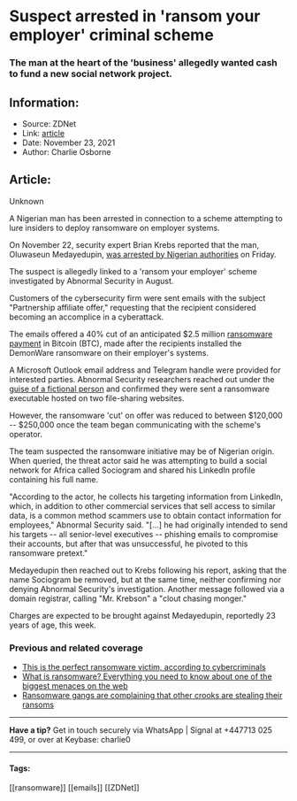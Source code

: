 # Suspect arrested in 'ransom your employer' criminal scheme
### The man at the heart of the 'business' allegedly wanted cash to fund a new social network project.

## Information:
+ Source: ZDNet
+ Link: [article](https://www.zdnet.com/article/suspect-arrested-in-ransom-your-employer-criminal-scheme/)
+ Date: November 23, 2021
+ Author: Charlie Osborne


## Article:
Unknown

A Nigerian man has been arrested in connection to a scheme attempting to lure insiders to deploy ransomware on employer systems.


On November 22, security expert Brian Krebs reported that the man, Oluwaseun Medayedupin, [was arrested by Nigerian authorities](https://krebsonsecurity.com/2021/11/arrest-in-ransom-your-employer-email-scheme/) on Friday. 

The suspect is allegedly linked to a 'ransom your employer' scheme investigated by Abnormal Security in August. 

Customers of the cybersecurity firm were sent emails with the subject "Partnership affiliate offer," requesting that the recipient considered becoming an accomplice in a cyberattack.  

The emails offered a 40% cut of an anticipated $2.5 million [ransomware payment](https://www.zdnet.com/article/ransomware-attackers-targeted-this-company-then-defenders-discovered-something-curious/) in Bitcoin (BTC), made after the recipients installed the DemonWare ransomware on their employer's systems.  

A Microsoft Outlook email address and Telegram handle were provided for interested parties. Abnormal Security researchers reached out under the [guise of a fictional person](https://abnormalsecurity.com/blog/nigerian-ransomware-soliciting-employees-demonware) and confirmed they were sent a ransomware executable hosted on two file-sharing websites. 

However, the ransomware 'cut' on offer was reduced to between $120,000 -- $250,000 once the team began communicating with the scheme's operator.   






The team suspected the ransomware initiative may be of Nigerian origin. When queried, the threat actor said he was attempting to build a social network for Africa called Sociogram and shared his LinkedIn profile containing his full name.   

"According to the actor, he collects his targeting information from LinkedIn, which, in addition to other commercial services that sell access to similar data, is a common method scammers use to obtain contact information for employees," Abnormal Security said. "[...] he had originally intended to send his targets -- all senior-level executives -- phishing emails to compromise their accounts, but after that was unsuccessful, he pivoted to this ransomware pretext." 

Medayedupin then reached out to Krebs following his report, asking that the name Sociogram be removed, but at the same time, neither confirming nor denying Abnormal Security's investigation. Another message followed via a domain registrar, calling "Mr. Krebson" a "clout chasing monger." 

Charges are expected to be brought against Medayedupin, reportedly 23 years of age, this week.  

###  Previous and related coverage

* [This is the perfect ransomware victim, according to cybercriminals](https://www.zdnet.com/article/this-is-the-perfect-ransomware-victim-according-to-cybercriminals/)
* [What is ransomware? Everything you need to know about one of the biggest menaces on the web](https://www.zdnet.com/article/ransomware-an-executive-guide-to-one-of-the-biggest-menaces-on-the-web/)
* [Ransomware gangs are complaining that other crooks are stealing their ransoms](https://www.zdnet.com/article/these-ransomware-crooks-are-complaining-they-are-getting-ripped-off-by-other-ransomware-crooks/)



---

**Have a tip?** Get in touch securely via WhatsApp | Signal at +447713 025 499, or over at Keybase: charlie0



---





#### Tags:
[[ransomware]] [[emails]] [[ZDNet]]
